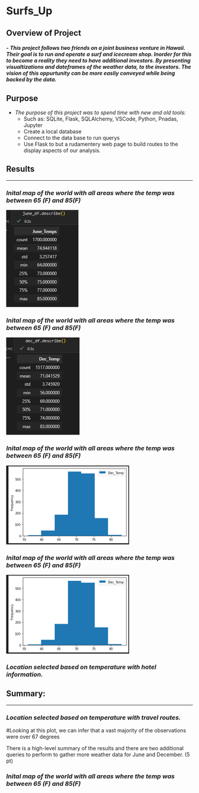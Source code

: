 # Surfs_Up

## Overview of Project
#### - *This project follows two friends on a joint business venture in Hawaii. Their goal is to run and operate a surf and icecream shop. Inorder for this to become a reality they need to have additional investors. By presenting visualtizations and dateframes of the weather data, to the investors. The vision of this oppurtunity can be more easliy conveyed while being backed by the data.* 

## Purpose

-  *The purpose of this project was to spend time with new and old tools:*
    - Such as: SQLite, Flask, SQLAlchemy, VSCode, Python, Pnadas, Jupyter
    - Create a local database 
    - Connect to the data base to run querys
    - Use Flask to but a rudamentery web page to build routes to the display aspects of our analysis.

## Results 
---
### ***Inital map of the world with all areas where the temp was between 65 (F) and 85(F)*** 
![June_stats.png](https://github.com/Atomickilroy/Surfs_Up/blob/main/Graphs/June_stats.png)


### ***Inital map of the world with all areas where the temp was between 65 (F) and 85(F)*** 
![dec_stats.png](https://github.com/Atomickilroy/Surfs_Up/blob/main/Graphs/dec_stats.png)


### ***Inital map of the world with all areas where the temp was between 65 (F) and 85(F)*** 
![june_hist.png](https://github.com/Atomickilroy/Surfs_Up/blob/main/Graphs/June_hist.png)


### ***Inital map of the world with all areas where the temp was between 65 (F) and 85(F)*** 
![Dec_hist.png](https://github.com/Atomickilroy/Surfs_Up/blob/main/Graphs/June_hist.png)


### *Location selected based on temperature with hotel information.* 

## Summary:
---
### ***Location selected based on temperature with travel routes.*** 

#Looking at this plot, we can infer that a vast majority of the observations were over 67 degrees



There is a high-level summary of the results and there are two additional queries to perform to gather more weather data for June and December. (5 pt)

### ***Inital map of the world with all areas where the temp was between 65 (F) and 85(F)*** 




